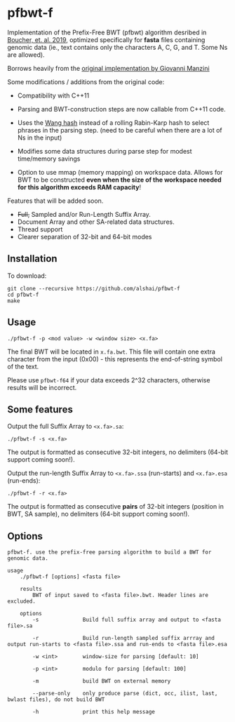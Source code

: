 # pfbwt-f

Implementation of the Prefix-Free BWT (pfbwt) algorithm desribed in [Boucher, et. al. 2019](https://doi.org/10.1186/s13015-019-0148-5),
optimized specifically for **fasta** files containing genomic data (ie., text
contains only the characters A, C, G, and T. Some Ns are allowed).

Borrows heavily from the [original implementation by Giovanni Manzini](https://gitlab.com/manzai/Big-BWT/)

Some modifications / additions from the original code:

* Compatibility with C++11

* Parsing and BWT-construction steps are now callable from C++11 code.

* Uses the [Wang hash](http://www.burtleburtle.net/bob/hash/integer.html)
instead of a rolling Rabin-Karp hash to select phrases in the parsing step.
(need to be careful when there are a lot of Ns in the input)

* Modifies some data structures during parse step for modest time/memory savings

* Option to use mmap (memory mapping) on workspace data. Allows for BWT to be
constructed **even when the size of the workspace needed for this algorithm exceeds RAM capacity**!

Features that will be added soon.

* ~~Full,~~ Sampled and/or Run-Length Suffix Array.
* Document Array and other SA-related data structures.
* Thread support
* Clearer separation of 32-bit and 64-bit modes

## Installation

To download:

```
git clone --recursive https://github.com/alshai/pfbwt-f
cd pfbwt-f
make
```

## Usage

```
./pfbwt-f -p <mod value> -w <window size> <x.fa>
```

The final BWT will be located in `x.fa.bwt`. This file will contain one extra
character from the input (0x00) - this represents the end-of-string symbol of
the text.

Please use `pfbwt-f64` if your data exceeds 2^32 characters, otherwise results will be incorrect.

## Some features

Output the full Suffix Array to `<x.fa>.sa`:

```
./pfbwt-f -s <x.fa>
```

The output is formatted as consecutive 32-bit integers, no delimiters (64-bit support coming soon!).

Output the run-length Suffix Array to `<x.fa>.ssa` (run-starts) and `<x.fa>.esa` (run-ends):

```
./pfbwt-f -r <x.fa>
```

The output is formatted as consecutive **pairs** of 32-bit integers (position in BWT, SA sample), no delimiters (64-bit support coming soon!).

## Options

```
pfbwt-f. use the prefix-free parsing algorithm to build a BWT for genomic data.

usage
    ./pfbwt-f [options] <fasta file>

    results
        BWT of input saved to <fasta file>.bwt. Header lines are excluded.

    options
        -s              Build full suffix array and output to <fasta file>.sa

        -r              Build run-length sampled suffix arrray and output run-starts to <fasta file>.ssa and run-ends to <fasta file>.esa

        -w <int>        window-size for parsing [default: 10]

        -p <int>        modulo for parsing [default: 100]

        -m              build BWT on external memory

        --parse-only    only produce parse (dict, occ, ilist, last, bwlast files), do not build BWT

        -h              print this help message
```

